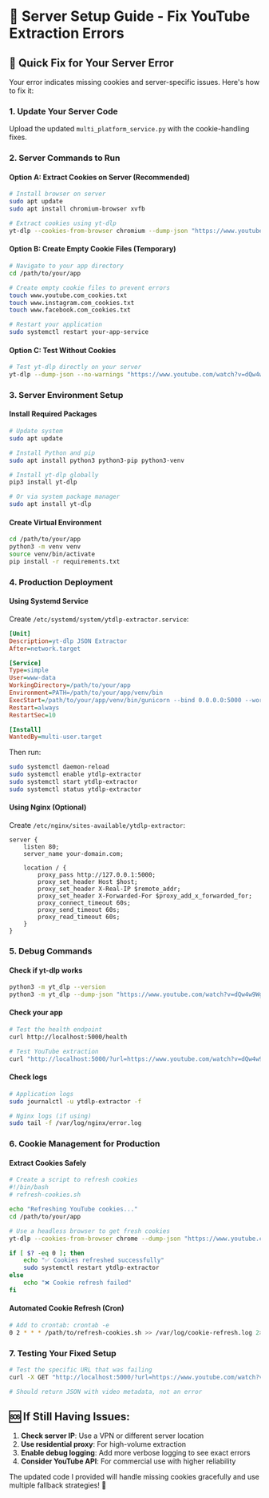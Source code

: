 # 🚀 Server Setup Guide - Fix YouTube Extraction Errors

## 🔧 **Quick Fix for Your Server Error**

Your error indicates missing cookies and server-specific issues. Here's how to fix it:

### **1. Update Your Server Code**
Upload the updated `multi_platform_service.py` with the cookie-handling fixes.

### **2. Server Commands to Run**

#### **Option A: Extract Cookies on Server (Recommended)**
```bash
# Install browser on server
sudo apt update
sudo apt install chromium-browser xvfb

# Extract cookies using yt-dlp
yt-dlp --cookies-from-browser chromium --dump-json "https://www.youtube.com/watch?v=dQw4w9WgXcQ" > /dev/null
```

#### **Option B: Create Empty Cookie Files (Temporary)**
```bash
# Navigate to your app directory
cd /path/to/your/app

# Create empty cookie files to prevent errors
touch www.youtube.com_cookies.txt
touch www.instagram.com_cookies.txt
touch www.facebook.com_cookies.txt

# Restart your application
sudo systemctl restart your-app-service
```

#### **Option C: Test Without Cookies**
```bash
# Test yt-dlp directly on your server
yt-dlp --dump-json --no-warnings "https://www.youtube.com/watch?v=dQw4w9WgXcQ"
```

### **3. Server Environment Setup**

#### **Install Required Packages**
```bash
# Update system
sudo apt update

# Install Python and pip
sudo apt install python3 python3-pip python3-venv

# Install yt-dlp globally
pip3 install yt-dlp

# Or via system package manager
sudo apt install yt-dlp
```

#### **Create Virtual Environment**
```bash
cd /path/to/your/app
python3 -m venv venv
source venv/bin/activate
pip install -r requirements.txt
```

### **4. Production Deployment**

#### **Using Systemd Service**
Create `/etc/systemd/system/ytdlp-extractor.service`:
```ini
[Unit]
Description=yt-dlp JSON Extractor
After=network.target

[Service]
Type=simple
User=www-data
WorkingDirectory=/path/to/your/app
Environment=PATH=/path/to/your/app/venv/bin
ExecStart=/path/to/your/app/venv/bin/gunicorn --bind 0.0.0.0:5000 --workers 4 run:app
Restart=always
RestartSec=10

[Install]
WantedBy=multi-user.target
```

Then run:
```bash
sudo systemctl daemon-reload
sudo systemctl enable ytdlp-extractor
sudo systemctl start ytdlp-extractor
sudo systemctl status ytdlp-extractor
```

#### **Using Nginx (Optional)**
Create `/etc/nginx/sites-available/ytdlp-extractor`:
```nginx
server {
    listen 80;
    server_name your-domain.com;
    
    location / {
        proxy_pass http://127.0.0.1:5000;
        proxy_set_header Host $host;
        proxy_set_header X-Real-IP $remote_addr;
        proxy_set_header X-Forwarded-For $proxy_add_x_forwarded_for;
        proxy_connect_timeout 60s;
        proxy_send_timeout 60s;
        proxy_read_timeout 60s;
    }
}
```

### **5. Debug Commands**

#### **Check if yt-dlp works**
```bash
python3 -m yt_dlp --version
python3 -m yt_dlp --dump-json "https://www.youtube.com/watch?v=dQw4w9WgXcQ"
```

#### **Check your app**
```bash
# Test the health endpoint
curl http://localhost:5000/health

# Test YouTube extraction
curl "http://localhost:5000/?url=https://www.youtube.com/watch?v=dQw4w9WgXcQ"
```

#### **Check logs**
```bash
# Application logs
sudo journalctl -u ytdlp-extractor -f

# Nginx logs (if using)
sudo tail -f /var/log/nginx/error.log
```

### **6. Cookie Management for Production**

#### **Extract Cookies Safely**
```bash
# Create a script to refresh cookies
#!/bin/bash
# refresh-cookies.sh

echo "Refreshing YouTube cookies..."
cd /path/to/your/app

# Use a headless browser to get fresh cookies
yt-dlp --cookies-from-browser chrome --dump-json "https://www.youtube.com/watch?v=dQw4w9WgXcQ" > /dev/null 2>&1

if [ $? -eq 0 ]; then
    echo "✅ Cookies refreshed successfully"
    sudo systemctl restart ytdlp-extractor
else
    echo "❌ Cookie refresh failed"
fi
```

#### **Automated Cookie Refresh (Cron)**
```bash
# Add to crontab: crontab -e
0 2 * * * /path/to/refresh-cookies.sh >> /var/log/cookie-refresh.log 2>&1
```

### **7. Testing Your Fixed Setup**

```bash
# Test the specific URL that was failing
curl -X GET "http://localhost:5000/?url=https://www.youtube.com/watch?v=m4_9TFeMfJE"

# Should return JSON with video metadata, not an error
```

## 🆘 **If Still Having Issues:**

1. **Check server IP**: Use a VPN or different server location
2. **Use residential proxy**: For high-volume extraction
3. **Enable debug logging**: Add more verbose logging to see exact errors
4. **Consider YouTube API**: For commercial use with higher reliability

The updated code I provided will handle missing cookies gracefully and use multiple fallback strategies! 🎯
